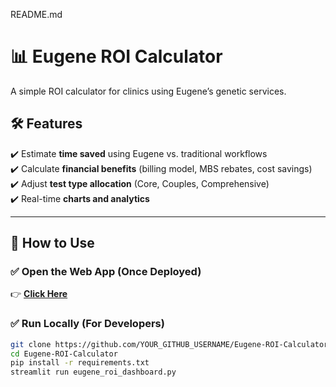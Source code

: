 README.md
# 📊 Eugene ROI Calculator

A simple ROI calculator for clinics using Eugene’s genetic services.

## 🛠️ Features
✔️ Estimate **time saved** using Eugene vs. traditional workflows  
✔️ Calculate **financial benefits** (billing model, MBS rebates, cost savings)  
✔️ Adjust **test type allocation** (Core, Couples, Comprehensive)  
✔️ Real-time **charts and analytics**  

---

## 🚀 How to Use
### ✅ Open the Web App (Once Deployed)
👉 **[Click Here](https://eugene-htqmr4qztrywz52bjq6kab.streamlit.app/)**

### ✅ Run Locally (For Developers)
```sh
git clone https://github.com/YOUR_GITHUB_USERNAME/Eugene-ROI-Calculator.git
cd Eugene-ROI-Calculator
pip install -r requirements.txt
streamlit run eugene_roi_dashboard.py
